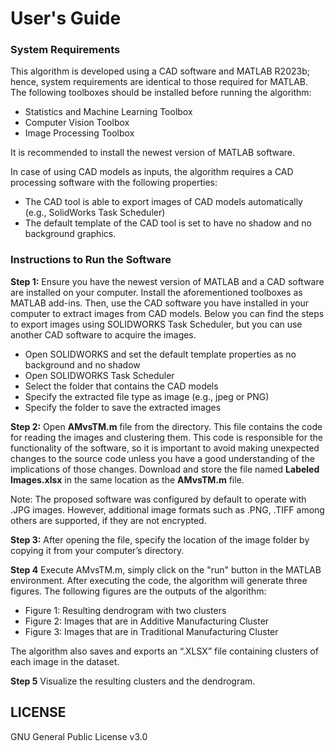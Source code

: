 # **User's Guide**



### System Requirements
This algorithm is developed using a CAD software and MATLAB R2023b; hence, system requirements are identical to those required for MATLAB. The following toolboxes should be installed before running the algorithm:
-	Statistics and Machine Learning Toolbox
-	Computer Vision Toolbox 
-	Image Processing Toolbox

It is recommended to install the newest version of MATLAB software.

In case of using CAD models as inputs, the algorithm requires a CAD processing software with the following properties:

-	The CAD tool is able to export images of CAD models automatically (e.g., SolidWorks Task Scheduler)
-	The default template of the CAD tool is set to have no shadow and no background graphics.

### Instructions to Run the Software
**Step 1:** Ensure you have the newest version of MATLAB and a CAD software are installed on your computer. Install the aforementioned toolboxes as MATLAB add-ins. Then, use the CAD software you have installed in your computer to extract images from CAD models. Below you can find the steps to export images using SOLIDWORKS Task Scheduler, but you can use another CAD software to acquire the images.
-	Open SOLIDWORKS and set the default template properties as no background and no shadow
-	Open SOLIDWORKS Task Scheduler
-	Select the folder that contains the CAD models
-	Specify the extracted file type as image (e.g., jpeg or PNG)
-	Specify the folder to save the extracted images

**Step 2:** Open **AMvsTM.m** file from the directory. This file contains the code for reading the images and clustering them. This code is responsible for the functionality of the software, so it is important to avoid making unexpected changes to the source code unless you have a good understanding of the implications of those changes. Download and store the file named **Labeled Images.xlsx** in the same location as the **AMvsTM.m** file.

Note: The proposed software was configured by default to operate with .JPG images. However, additional image formats such as .PNG, .TIFF among others are supported, if they are not encrypted.

 **Step 3:** After opening the file, specify the location of the image folder by copying it from your computer’s directory. 

 **Step 4** Execute AMvsTM.m, simply click on the "run" button in the MATLAB environment. After executing the code, the algorithm will generate three figures. The following figures are the outputs of the algorithm:
 
-	Figure 1: Resulting dendrogram with two clusters
-	Figure 2: Images that are in Additive Manufacturing Cluster
-	Figure 3: Images that are in Traditional Manufacturing Cluster

The algorithm also saves and exports an “.XLSX” file containing clusters of each image in the dataset.

**Step 5** Visualize the resulting clusters and the dendrogram.

## LICENSE

GNU General Public License v3.0
